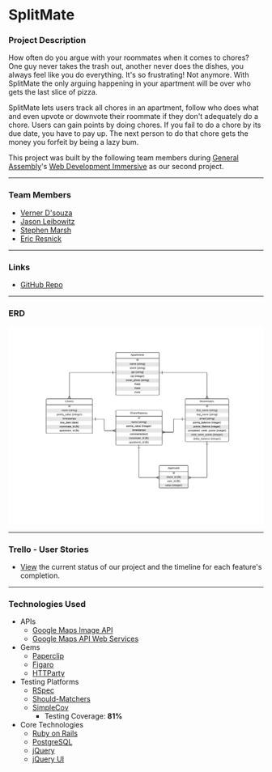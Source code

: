 # SplitMate



### Project Description

How often do you argue with your roommates when it comes to chores? One guy never takes the trash out, another never does the dishes, you always feel like you do everything. It's so frustrating! Not anymore. With SplitMate the only arguing happening in your apartment will be over who gets the last slice of pizza. 

SplitMate lets users track all chores in an apartment, follow who does what and even upvote or downvote their roommate if they don't adequately do a chore. Users can gain points by doing chores. If you fail to do a chore by its due date, you have to pay up. The next person to do that chore gets the money you forfeit by being a lazy bum. 

This project was built by the following team members during [General Assembly](https://generalassemb.ly/)'s [Web Development Immersive](https://generalassemb.ly/education/web-development-immersive) as our second project. 

---

### Team Members

* [Verner D'souza](mailto:verner.dz@gmail.com)
* [Jason Leibowitz](mailto:jasonaleibowitz@gmail.com)
* [Stephen Marsh](mailto:stephenforpresident@gmail.com)
* [Eric Resnick](mailto:eres805@gmail.com)

---

### Links

* [GitHub Repo](https://github.com/jasonleibowitz/SplitMate)

---

### ERD

![ERD v1](/images/ERD_v5.png)

---

### Trello - User Stories

* [View](https://trello.com/b/xvQbRVFQ/splitmate-user-stories) the current status of our project and the timeline for each feature's completion.

---

### Technologies Used

* APIs
	* [Google Maps Image API](https://developers.google.com/maps/documentation/imageapis/)
	* [Google Maps API Web Services](https://developers.google.com/maps/documentation/webservices/)
* Gems
	* [Paperclip](https://github.com/thoughtbot/paperclip)
	* [Figaro](https://github.com/laserlemon/figaro)
	* [HTTParty](https://github.com/jnunemaker/httparty)
* Testing Platforms
	* [RSpec](https://github.com/rspec/rspec-rails)
	* [Should-Matchers](https://github.com/thoughtbot/shoulda-matchers)
	* [SimpleCov](https://github.com/colszowka/simplecov)
		* Testing Coverage: **81%**
* Core Technologies
	* [Ruby on Rails](http://rubyonrails.org/)
	* [PostgreSQL](http://www.postgresql.org/)
	* [jQuery](http://jquery.com/)
	* [jQuery UI](http://jqueryui.com/)